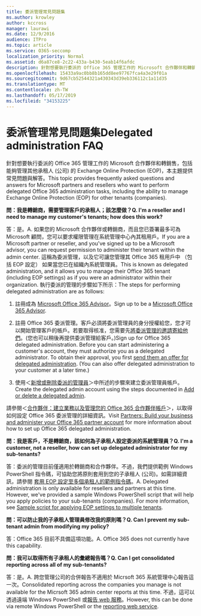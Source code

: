```yaml
---
title: 委派管理常見問題集
ms.author: krowley
author: kccross
manager: laurawi
ms.date: 12/9/2016
audience: ITPro
ms.topic: article
ms.service: O365-seccomp
localization_priority: Normal
ms.assetid: d6a87ce8-2c22-433a-b430-5eab14f6afdc
description: 針對想要執行委派的 Office 365 管理工作的 Microsoft 合作夥伴和轉銷售，包括能夠管理其他承租人 (公司) 的 Exchange Online Protection (EOP)，本主題提供常見問題與解答。
ms.openlocfilehash: 15433a9ac0bb8b165dd8ee97767fca4a3e29f01a
ms.sourcegitcommit: 9d67cb52544321a430343d39eb336112c1a11d35
ms.translationtype: MT
ms.contentlocale: zh-TW
ms.lasthandoff: 05/17/2019
ms.locfileid: "34153225"
---
```

# <a name="delegated-administration-faq"></a><span data-ttu-id="3c2e9-103">委派管理常見問題集</span><span class="sxs-lookup"><span data-stu-id="3c2e9-103">Delegated administration FAQ</span></span>

<span data-ttu-id="3c2e9-104">針對想要執行委派的 Office 365 管理工作的 Microsoft 合作夥伴和轉銷售，包括能夠管理其他承租人 (公司) 的 Exchange Online Protection (EOP)，本主題提供常見問題與解答。</span><span class="sxs-lookup"><span data-stu-id="3c2e9-104">This topic provides frequently asked questions and answers for Microsoft partners and resellers who want to perform delegated Office 365 administration tasks, including the ability to manage Exchange Online Protection (EOP) for other tenants (companies).</span></span>
  
 <span data-ttu-id="3c2e9-105">**問：我是轉銷商，需要管理客戶的承租人；該怎麼做？**</span><span class="sxs-lookup"><span data-stu-id="3c2e9-105">**Q. I'm a reseller and I need to manage my customer's tenants; how does this work?**</span></span>
  
<span data-ttu-id="3c2e9-106">答：是。</span><span class="sxs-lookup"><span data-stu-id="3c2e9-106">A.</span></span> <span data-ttu-id="3c2e9-107">如果您的 Microsoft 合作夥伴或轉銷商，而且您已簽署最多可為 Microsoft 顧問，您可以要求權限管理在系統管理中心內其租用戶。</span><span class="sxs-lookup"><span data-stu-id="3c2e9-107">If you are a Microsoft partner or reseller, and you've signed up to be a Microsoft advisor, you can request permission to administer their tenant within the admin center.</span></span> <span data-ttu-id="3c2e9-108">這稱為委派管理，以及它可讓您管理其 Office 365 租用戶中 （包括 EOP 設定） 如果當您已在組織內系統管理員。</span><span class="sxs-lookup"><span data-stu-id="3c2e9-108">This is known as delegated administration, and it allows you to manage their Office 365 tenant (including EOP settings) as if you were an administrator within their organization.</span></span> <span data-ttu-id="3c2e9-109">執行委派的管理的步驟如下所示：</span><span class="sxs-lookup"><span data-stu-id="3c2e9-109">The steps for performing delegated administration are as follows:</span></span>
  
1. <span data-ttu-id="3c2e9-110">註冊成為 [Microsoft Office 365 Advisor](https://aka.ms/cloudbenefits)。</span><span class="sxs-lookup"><span data-stu-id="3c2e9-110">Sign up to be a [Microsoft Office 365 Advisor](https://aka.ms/cloudbenefits).</span></span>
    
2. <span data-ttu-id="3c2e9-p102">註冊 Office 365 委派管理。客戶必須將委派管理員的身分授權給您，您才可以開始管理客戶的帳戶。若要取得核准，您需要先[將委派管理的邀請寄給他們](https://go.microsoft.com/fwlink/?LinkId=396829)。(您也可以稍後再提供委派管理給客戶。)</span><span class="sxs-lookup"><span data-stu-id="3c2e9-p102">Sign up for Office 365 delegated administration. Before you can start administering a customer's account, they must authorize you as a delegated administrator. To obtain their approval, you first [send them an offer for delegated administration](https://go.microsoft.com/fwlink/?LinkId=396829). (You can also offer delegated administration to your customer at a later time.)</span></span> 
    
3. <span data-ttu-id="3c2e9-115">使用＜[新增或刪除委派的管理員](https://go.microsoft.com/fwlink/?LinkId=396831)＞中所述的步驟來建立委派管理員帳戶。</span><span class="sxs-lookup"><span data-stu-id="3c2e9-115">Create the delegated admin account using the steps documented in [Add or delete a delegated admin](https://go.microsoft.com/fwlink/?LinkId=396831).</span></span>
    
<span data-ttu-id="3c2e9-116">請參閱＜[合作夥伴：建立業務以及管理您的 Office 365 合作夥伴帳戶](https://go.microsoft.com/fwlink/?LinkId=301485)＞，以取得如何設定 Office 365 委派管理的詳細資訊。</span><span class="sxs-lookup"><span data-stu-id="3c2e9-116">Visit [Partners: Build your business and administer your Office 365 partner account](https://go.microsoft.com/fwlink/?LinkId=301485) for more information about how to set up Office 365 delegated administration.</span></span> 
  
 <span data-ttu-id="3c2e9-117">**問：我是客戶，不是轉銷商，該如何為子承租人設定委派的系統管理員？**</span><span class="sxs-lookup"><span data-stu-id="3c2e9-117">**Q. I'm a customer, not a reseller, how can set up delegated administrator for my sub-tenants?**</span></span>
  
<span data-ttu-id="3c2e9-p103">答：委派的管理目前僅適用於轉銷商和合作夥伴。不過，我們提供範例 Windows PowerShell 指令碼，可協助您將原則套用到您的子承租人 (公司)。如需詳細資訊，請參閱 [套用 EOP 設定至多個承租人的範例指令碼](sample-script-for-applying-eop-settings-to-multiple-tenants.md)。</span><span class="sxs-lookup"><span data-stu-id="3c2e9-p103">A. Delegated administration is only available for resellers and partners at this time. However, we've provided a sample Windows PowerShell script that will help you apply policies to your sub-tenants (companies). For more information, see [Sample script for applying EOP settings to multiple tenants](sample-script-for-applying-eop-settings-to-multiple-tenants.md).</span></span>
  
 <span data-ttu-id="3c2e9-122">**問：可以防止我的子承租人管理員修改我的原則嗎？**</span><span class="sxs-lookup"><span data-stu-id="3c2e9-122">**Q. Can I prevent my sub-tenant admin from modifying my policy?**</span></span>
  
<span data-ttu-id="3c2e9-p104">答：Office 365 目前不具備這項功能。</span><span class="sxs-lookup"><span data-stu-id="3c2e9-p104">A. Office 365 does not currently have this capability.</span></span>
  
 <span data-ttu-id="3c2e9-125">**問：我可以取得所有子承租人的彙總報告嗎？**</span><span class="sxs-lookup"><span data-stu-id="3c2e9-125">**Q. Can I get consolidated reporting across all of my sub-tenants?**</span></span>
  
<span data-ttu-id="3c2e9-126">答：是。</span><span class="sxs-lookup"><span data-stu-id="3c2e9-126">A.</span></span> <span data-ttu-id="3c2e9-127">跨您管理公司的合併報告不適用於 Micrsoft 365 系統管理中心報告這一次。</span><span class="sxs-lookup"><span data-stu-id="3c2e9-127">Consolidated reporting across the companies you manage is not available for the Micrsoft 365 admin center reports at this time.</span></span> <span data-ttu-id="3c2e9-128">不過，這可以透過遠端 Windows PowerShell 或[報告 web 服務](https://go.microsoft.com/fwlink/?LinkId=279926)。</span><span class="sxs-lookup"><span data-stu-id="3c2e9-128">However, this can be done via remote Windows PowerShell or the [reporting web service](https://go.microsoft.com/fwlink/?LinkId=279926).</span></span> 
  

